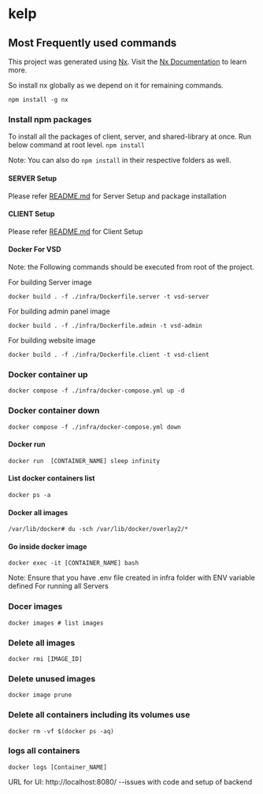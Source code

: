 # kelp

## Most Frequently used commands

This project was generated using [Nx](https://nx.dev). Visit the [Nx Documentation](https://nx.dev) to learn more.

So install nx globally as we depend on it for remaining commands.

`npm install -g nx`

### Install npm packages

To install all the packages of client, server, and shared-library at once. Run below command at root level.
`npm install`

Note: You can also do `npm install` in their respective folders as well.

#### SERVER Setup

Please refer [README.md](server/README.md) for Server Setup and package installation

#### CLIENT Setup

Please refer [README.md](client/README.md) for Client Setup

#### Docker For VSD

Note: the Following commands should be executed from root of the project.

For building Server image

```shell
docker build . -f ./infra/Dockerfile.server -t vsd-server
```

For building admin panel image

```shell
docker build . -f ./infra/Dockerfile.admin -t vsd-admin
````

For building website image

```shell
docker build . -f ./infra/Dockerfile.client -t vsd-client
```

### Docker container up
```shell
docker compose -f ./infra/docker-compose.yml up -d
```

### Docker container down
```shell
docker compose -f ./infra/docker-compose.yml down
```

#### Docker run
```shell
docker run  [CONTAINER_NAME] sleep infinity
```
#### List docker containers list
```shell
docker ps -a
```

#### Docker all images
```ssh
/var/lib/docker# du -sch /var/lib/docker/overlay2/*
```

#### Go inside docker image
```shell
docker exec -it [CONTAINER_NAME] bash
```

Note: Ensure that you have .env file created in infra folder with ENV variable defined
For running all Servers

### Docer images
```shell list 
docker images # list images
```

### Delete all images
```shell list
docker rmi [IMAGE_ID]
```
### Delete unused images
```shell list
docker image prune
```

### Delete all containers including its volumes use
```shell list
docker rm -vf $(docker ps -aq)
```

### logs all containers
```shell list 
docker logs [Container_NAME]
```

URL for UI: http://localhost:8080/ --issues with code and setup of backend